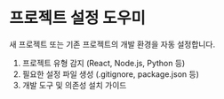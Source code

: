 # 프로젝트 설정 도우미

새 프로젝트 또는 기존 프로젝트의 개발 환경을 자동 설정합니다.

1. 프로젝트 유형 감지 (React, Node.js, Python 등)
2. 필요한 설정 파일 생성 (.gitignore, package.json 등)
3. 개발 도구 및 의존성 설치 가이드